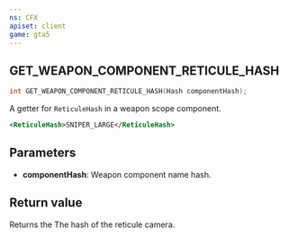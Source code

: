 ```yaml
---
ns: CFX
apiset: client
game: gta5
---
```

## GET_WEAPON_COMPONENT_RETICULE_HASH

```c
int GET_WEAPON_COMPONENT_RETICULE_HASH(Hash componentHash);
```

A getter for `ReticuleHash` in a weapon scope component.


```xml
<ReticuleHash>SNIPER_LARGE</ReticuleHash>
```

## Parameters
* **componentHash**: Weapon component name hash.

## Return value
Returns the
The hash of the reticule camera.
